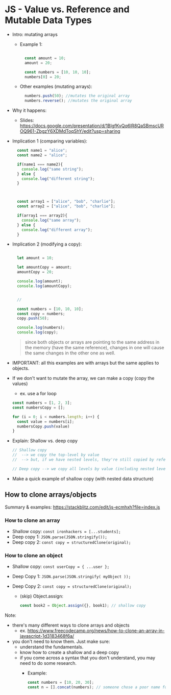 

# JS - Value vs. Reference and Mutable Data Types


<!-- 

Status: ready

-->


- Intro: mutating arrays

  - Example 1:

    ```js

      const amount = 10;
      amount = 20;

      const numbers = [10, 10, 10];
      numbers[0] = 20;

    ``` 


  - Other examples (mutating arrays):

    ```js
      numbers.push(50); //mutates the original array
      numbers.reverse(); //mutates the original array

    ``` 



- Why it happens:
  - Slides: https://docs.google.com/presentation/d/1BIgfKvQq6lR8QaSBmscUROQ961-ZbgzY6XDMdToqShY/edit?usp=sharing




- Implication 1 (comparing variables):

  ```js
    const name1 = "alice";
    const name2 = "alice";

    if(name1 === name2){
      console.log("same string");
    } else {
      console.log("different string");
    }



    const array1 = ["alice", "bob", "charlie"];
    const array2 = ["alice", "bob", "charlie"];

    if(array1 === array2){
      console.log("same array");
    } else {
      console.log("different array");
    }

  ``` 



- Implication 2 (modifying a copy):

  ```js

    let amount = 10;

    let amountCopy = amount;
    amountCopy = 20;

    console.log(amount);
    console.log(amountCopy);


    //

    const numbers = [10, 10, 10];
    const copy = numbers;
    copy.push(50);

    console.log(numbers);
    console.log(copy);

  ``` 


  > since both objects or arrays are pointing to the same address in the memory (have the same reference), changes in one will cause the same changes in the other one as well.



- IMPORTANT: all this examples are with arrays but the same applies to objects.


  
- If we don't want to mutate the array, we can make a copy (copy the values)
  - ex. use a for loop

  <!-- @LT: create a new stackblitz project -->

  ```js
  const numbers = [1, 2, 3];
  const numbersCopy = [];

  for (i = 0; i < numbers.length; i++) {
    const value = numbers[i];
    numbersCopy.push(value)
  }
  ```


- Explain: Shallow vs. deep copy 

  ```js
  // Shallow copy
  //  --> we copy the top-level by value
  //  --> but, if we have nested levels, they're still copied by reference

  // Deep copy --> we copy all levels by value (including nested levels)
  ```

- Make a quick example of shallow copy (with nested data structure)


## How to clone arrays/objects

Summary & examples: https://stackblitz.com/edit/js-ecmhxh?file=index.js

<!-- @todo: create cheatsheet (ex. gist with a table of common ways) -->


### How to clone an array

- Shallow copy: `const ironhackers = [...students];`
- Deep copy 1: `JSON.parse(JSON.stringify());`
- Deep copy 2: `const copy = structuredClone(original);`


### How to clone an object

- Shallow copy: `const userCopy = { ...user };`
- Deep Copy 1: `JSON.parse(JSON.stringify( myObject ));`
- Deep Copy 2: `const copy = structuredClone(original);`


  - (skip) Object.assign:

    ```js
    const book2 = Object.assign({}, book1); // shallow copy
    ```




Note: 
- there's many different ways to clone arrays and objects
  - ex. https://www.freecodecamp.org/news/how-to-clone-an-array-in-javascript-1d3183468f6a/
- you don't need to know them. Just make sure:
  - understand the fundamentals.
  - know how to create a shallow and a deep copy
  - if you come across a syntax that you don't understand, you may need to do some research.
    - Example:

      ```js
      const numbers = [10, 20, 30];
      const n = [].concat(numbers); // someone chose a poor name for the variable, we need to find out what this line does.
      ``` 

